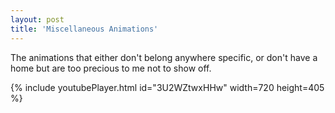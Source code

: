 ```yaml
---
layout: post
title: 'Miscellaneous Animations'
---
```

The animations that either don't belong anywhere specific, or don't have a home but are too precious to me not to show off.

{% include youtubePlayer.html id="3U2WZtwxHHw" width=720 height=405 %}
